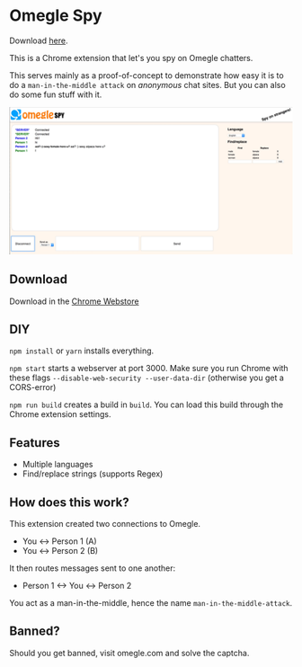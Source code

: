 # Omegle Spy

Download [here](https://chrome.google.com/webstore/detail/omegle-spy/kikfhkfljahejemjadnfapnjifdpgbfi).

This is a Chrome extension that let's you spy on Omegle chatters. 

This serves mainly as a proof-of-concept to demonstrate how easy it is to do a `man-in-the-middle attack` on *anonymous* chat sites. But you can also do some fun stuff with it.

![Screenshot](screenshot.jpg)

## Download

Download in the [Chrome Webstore](https://chrome.google.com/webstore/detail/omegle-spy/kikfhkfljahejemjadnfapnjifdpgbfi)

## DIY

`npm install` or `yarn` installs everything.

`npm start` starts a webserver at port 3000. Make sure you run Chrome with these flags `--disable-web-security --user-data-dir` (otherwise you get a CORS-error)

`npm run build` creates a build in `build`. You can load this build through the Chrome extension settings.

## Features 

- Multiple languages
- Find/replace strings (supports Regex)

## How does this work?

This extension created two connections to Omegle.

- You <-> Person 1 (A)
- You <-> Person 2 (B)

It then routes messages sent to one another:

- Person 1 <-> You <-> Person 2

You act as a man-in-the-middle, hence the name `man-in-the-middle-attack`.

## Banned?

Should you get banned, visit omegle.com and solve the captcha.